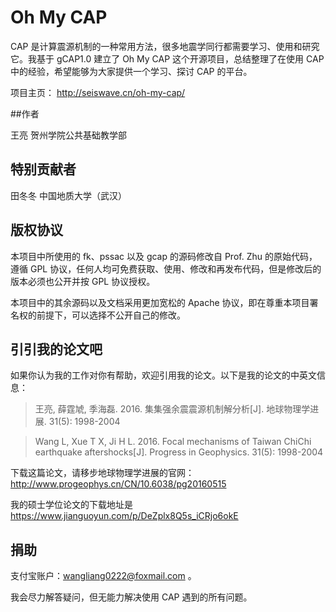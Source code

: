 # Oh My CAP

CAP 是计算震源机制的一种常用方法，很多地震学同行都需要学习、使用和研究它。我基于 gCAP1.0 建立了 Oh My CAP 这个开源项目，总结整理了在使用 CAP 中的经验，希望能够为大家提供一个学习、探讨 CAP 的平台。

项目主页： http://seiswave.cn/oh-my-cap/

##作者

王亮 贺州学院公共基础教学部

## 特别贡献者

田冬冬 中国地质大学（武汉）

## 版权协议

本项目中所使用的 fk、pssac 以及 gcap 的源码修改自 Prof. Zhu 的原始代码，遵循  GPL 协议，任何人均可免费获取、使用、修改和再发布代码，但是修改后的版本必须也公开并按 GPL 协议授权。

本项目中的其余源码以及文档采用更加宽松的 Apache 协议，即在尊重本项目署名权的前提下，可以选择不公开自己的修改。

## 引引我的论文吧

如果你认为我的工作对你有帮助，欢迎引用我的论文。以下是我的论文的中英文信息：

> 王亮, 薛霆虓, 季海磊. 2016. 集集强余震震源机制解分析[J]. 地球物理学进展. 31(5): 1998-2004

> Wang L, Xue T X, Ji H L. 2016. Focal mechanisms of Taiwan ChiChi earthquake aftershocks[J]. Progress in Geophysics. 31(5): 1998-2004

下载这篇论文，请移步地球物理学进展的官网： http://www.progeophys.cn/CN/10.6038/pg20160515

我的硕士学位论文的下载地址是 https://www.jianguoyun.com/p/DeZplx8Q5s_iCRjo6okE

## 捐助

支付宝账户：wangliang0222@foxmail.com 。

我会尽力解答疑问，但无能力解决使用 CAP 遇到的所有问题。

